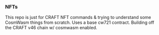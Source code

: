 ### NFTs

This repo is just for CRAFT NFT commands & trying to understand some CosmWasm things from scratch.
Uses a base cw721 contract. Building off the CRAFT v46 chain w/ cosmwasm enabled.